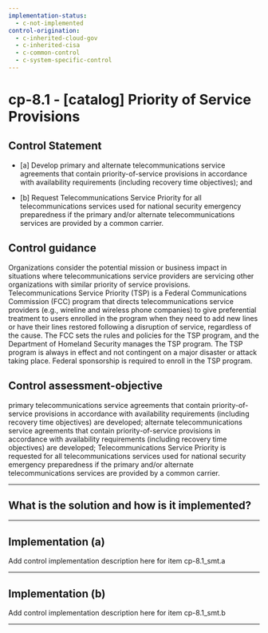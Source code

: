 ```yaml
---
implementation-status:
  - c-not-implemented
control-origination:
  - c-inherited-cloud-gov
  - c-inherited-cisa
  - c-common-control
  - c-system-specific-control
---
```


# cp-8.1 - \[catalog\] Priority of Service Provisions

## Control Statement

- \[a\] Develop primary and alternate telecommunications service agreements that contain priority-of-service provisions in accordance with availability requirements (including recovery time objectives); and

- \[b\] Request Telecommunications Service Priority for all telecommunications services used for national security emergency preparedness if the primary and/or alternate telecommunications services are provided by a common carrier.

## Control guidance

Organizations consider the potential mission or business impact in situations where telecommunications service providers are servicing other organizations with similar priority of service provisions. Telecommunications Service Priority (TSP) is a Federal Communications Commission (FCC) program that directs telecommunications service providers (e.g., wireline and wireless phone companies) to give preferential treatment to users enrolled in the program when they need to add new lines or have their lines restored following a disruption of service, regardless of the cause. The FCC sets the rules and policies for the TSP program, and the Department of Homeland Security manages the TSP program. The TSP program is always in effect and not contingent on a major disaster or attack taking place. Federal sponsorship is required to enroll in the TSP program.

## Control assessment-objective

primary telecommunications service agreements that contain priority-of-service provisions in accordance with availability requirements (including recovery time objectives) are developed;
alternate telecommunications service agreements that contain priority-of-service provisions in accordance with availability requirements (including recovery time objectives) are developed;
Telecommunications Service Priority is requested for all telecommunications services used for national security emergency preparedness if the primary and/or alternate telecommunications services are provided by a common carrier.

______________________________________________________________________

## What is the solution and how is it implemented?

<!-- Please leave this section blank and enter implementation details in the parts below. -->

______________________________________________________________________

## Implementation (a)

Add control implementation description here for item cp-8.1_smt.a

______________________________________________________________________

## Implementation (b)

Add control implementation description here for item cp-8.1_smt.b

______________________________________________________________________
